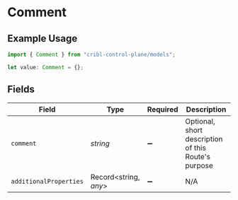 # Comment

## Example Usage

```typescript
import { Comment } from "cribl-control-plane/models";

let value: Comment = {};
```

## Fields

| Field                                               | Type                                                | Required                                            | Description                                         |
| --------------------------------------------------- | --------------------------------------------------- | --------------------------------------------------- | --------------------------------------------------- |
| `comment`                                           | *string*                                            | :heavy_minus_sign:                                  | Optional, short description of this Route's purpose |
| `additionalProperties`                              | Record<string, *any*>                               | :heavy_minus_sign:                                  | N/A                                                 |